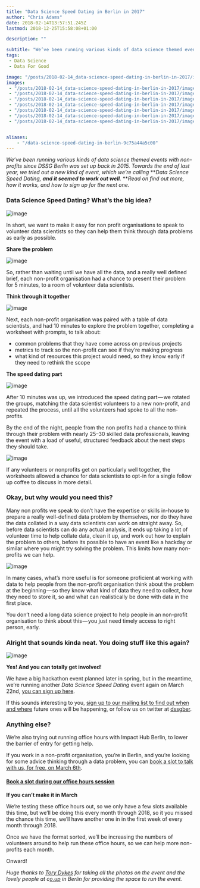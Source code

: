 ```yaml
---
title: "Data Science Speed Dating in Berlin in 2017"
author: "Chris Adams"
date: 2018-02-14T13:57:51.245Z
lastmod: 2018-12-25T15:58:08+01:00

description: ""

subtitle: "We’ve been running various kinds of data science themed events with non-profits since DSSG Berlin was set up back in 2015. Towards the end…"
tags:
 - Data Science 
 - Data For Good 

image: "/posts/2018-02-14_data-science-speed-dating-in-berlin-in-2017/images/7.jpeg" 
images:
 - "/posts/2018-02-14_data-science-speed-dating-in-berlin-in-2017/images/1.jpeg" 
 - "/posts/2018-02-14_data-science-speed-dating-in-berlin-in-2017/images/2.jpeg" 
 - "/posts/2018-02-14_data-science-speed-dating-in-berlin-in-2017/images/3.jpeg" 
 - "/posts/2018-02-14_data-science-speed-dating-in-berlin-in-2017/images/4.jpeg" 
 - "/posts/2018-02-14_data-science-speed-dating-in-berlin-in-2017/images/5.jpeg" 
 - "/posts/2018-02-14_data-science-speed-dating-in-berlin-in-2017/images/6.jpeg" 
 - "/posts/2018-02-14_data-science-speed-dating-in-berlin-in-2017/images/7.jpeg" 


aliases:
    - "/data-science-speed-dating-in-berlin-9c75a44a5c00"
---
```


_We’ve been running various kinds of data science themed events with non-profits since DSSG Berlin was set up back in 2015. Towards the end of last year, we tried out a new kind of event, which we’re calling_ **_Data Science Speed Dating,_ **_and it seemed to work out well_**_._ **_Read on find out more, how it works, and how to sign up for the next one._

### Data Science Speed Dating? What’s the big idea?




![image](/posts/2018-02-14_data-science-speed-dating-in-berlin-in-2017/images/1.jpeg)



In short, we want to make it easy for non profit organisations to speak to volunteer data scientists so they can help them think through data problems as early as possible.

**Share the problem**




![image](/posts/2018-02-14_data-science-speed-dating-in-berlin-in-2017/images/2.jpeg)



So, rather than waiting until we have all the data, and a really well defined brief, each non-profit organisation had a chance to present their problem for 5 minutes, to a room of volunteer data scientists.

**Think through it together**




![image](/posts/2018-02-14_data-science-speed-dating-in-berlin-in-2017/images/3.jpeg)



Next, each non-profit organisation was paired with a table of data scientists, and had 10 minutes to explore the problem together, completing a worksheet with prompts, to talk about:

*   common problems that they have come across on previous projects
*   metrics to track so the non-profit can see if they’re making progress
*   what kind of resources this project would need, so they know early if they need to rethink the scope

**The speed dating part**




![image](/posts/2018-02-14_data-science-speed-dating-in-berlin-in-2017/images/4.jpeg)



After 10 minutes was up, we introduced the speed dating part — we rotated the groups, matching the data scientist volunteers to a new non-profit, and repeated the process, until all the volunteers had spoke to all the non-profits.

By the end of the night, people from the non profits had a chance to think through their problem with nearly 25–30 skilled data professionals, leaving the event with a load of useful, structured feedback about the next steps they should take.




![image](/posts/2018-02-14_data-science-speed-dating-in-berlin-in-2017/images/5.jpeg)



If any volunteers or nonprofits get on particularly well together, the worksheets allowed a chance for data scientists to opt-in for a single follow up coffee to discuss in more detail.

### Okay, but why would you need this?

Many non profits we speak to don’t have the expertise or skills in-house to prepare a really well-defined data problem by themselves, nor do they have the data collated in a way data scientists can work on straight away. So, before data scientists can do any actual analysis, it ends up taking a lot of volunteer time to help collate data, clean it up, and work out how to explain the problem to others, before its possible to have an event like a hackday or similar where you might try solving the problem. This limits how many non-profits we can help.




![image](/posts/2018-02-14_data-science-speed-dating-in-berlin-in-2017/images/6.jpeg)



In many cases, what’s more useful is for someone proficient at working with data to help people from the non-profit organisation think about the problem at the beginning — so they know what kind of data they need to collect, how they need to store it, so and what can realistically be done with data in the first place.

You don’t need a long data science project to help people in an non-profit organisation to think about this — you just need timely access to right person, early.

### Alright that sounds kinda neat. You doing stuff like this again?




![image](/posts/2018-02-14_data-science-speed-dating-in-berlin-in-2017/images/7.jpeg)



**Yes! And you can totally get involved!**

We have a big hackathon event planned later in spring, but in the meantime, we’re running another _Data Science Speed Dating_ event again on March 22nd, [you can sign up here](https://www.eventbrite.de/e/dssg-data-science-speed-dating-march-2018-tickets-43546017310).

If this sounds interesting to you, [sign up to our mailing list to find out when and where](https://dssg-berlin.org/) future ones will be happening, or follow us on twitter at [dssgber](https://twitter.com/dssgber).

### Anything else?

We’re also trying out running office hours with Impact Hub Berlin, to lower the barrier of entry for getting help.

If you work in a non-profit organisation, you’re in Berlin, and you’re looking for some advice thinking through a data problem, you can [book a slot to talk with us, for free, on March 6th](https://goo.gl/forms/rgdrUmvU1r2QSluv2).

#### [Book a slot during our office hours session](https://goo.gl/forms/rgdrUmvU1r2QSluv2)

**If you can’t make it in March**

We’re testing these office hours out, so we only have a few slots available this time, but we’ll be doing this every month through 2018, so it you missed the chance this time, we’ll have another one in in the first week of every month through 2018.

Once we have the format sorted, we’ll be increasing the numbers of volunteers around to help run these office hours, so we can help more non-profits each month.

Onward!

_Huge thanks to_ [_Tory Dykes_](https://twitter.com/toridykes) _for taking all the photos on the event and the lovely people at c_[_o.up_](http://co-up.de/) _in Berlin for providing the space to run the event._

